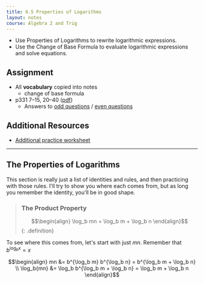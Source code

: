 ```yaml
---
title: 6.5 Properties of Logarithms
layout: notes
course: Algebra 2 and Trig
---
```


- Use Properties of Logarithms to rewrite logarithmic expressions.
- Use the Change of Base Formula to evaluate logarithmic expressions and solve equations.

## Assignment

- All **vocabulary** copied into notes
  - change of base formula
- p331 7–15, 20–40 ([pdf](./pdf/alg2-practice-0605.pdf))
  - Answers to [odd questions](../misc/alg2-odd-answers.pdf) / [even questions](../misc/alg2-even-answers.pdf)

## Additional Resources

- [Additional practice worksheet](./pdf/alg2-add-practice-0605.pdf)

---

## The Properties of Logarithms

This section is really just a list of identities and rules, and then practicing with those rules. I'll try to show you where each comes from, but as long you remember the identity, you'll be in good shape.

> ### The Product Property
>
> $$\begin{align}
> \log_b mn = \log_b m + \log_b n
> \end{align}$$
{: .definition}

To see where this comes from, let's start with just $mn$. Remember that ${b^{\log_b x}=x}$

$$\begin{align}
mn &= b^{\log_b m} b^{\log_b n} = b^{\log_b m + \log_b n} \\
\log_b{mn} &= \log_b b^{\log_b m + \log_b n} = \log_b m + \log_b n
\end{align}$$